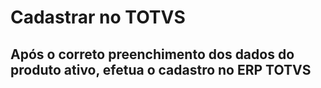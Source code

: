 # Cadastrar no TOTVS

## Após o correto preenchimento dos dados do produto ativo, efetua o cadastro no ERP TOTVS